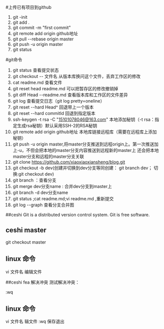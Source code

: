 #上传已有项目到github

1. git -init
2. git add .
3. git commit -m "first commit"
3. git remote add origin github地址
4.  git pull --rebase origin master
5. git push -u origin master
6. git status

#git命令
1.  git status 查看提交状态
2.  git checkout -- 文件名    从版本库换问这个文件，丢弃工作区的修改
3.  cat readme.md   查看文件
4.  git reset head readme.md    可以把暂存区的修改撤销掉
5.  git diff Head --readme.md   查看版本库和工作区的文件差异
6.  git log 查看提交日志（git log pretty=oneline）
7.  git reset --hard Head^  回退带上一个版本
8.  git reset --hard commitId   回退到指定版本
9.  ssh-keygen -t rsa -C "15101078046@163.com"  本地添加秘钥（-t rsa：指定生成rsa秘钥）默认采用SSH-2的RSA秘钥
10. git remote add origin github地址  本地库链接远程库（需要在远程库上添加秘钥）
11. git push -u origin master,将master分支推送到远程origin上。第一次推送加上-u，不但会把本地的master分支内容推送到远程新的master上
    还会把本地master分支和远程的master分支关联
12. git clone https://github.com/xiaoxiaoxiansheng/blog.git
13. git checkout -b dev(创建并切换到dev分支等同创建： git branch dev； 切换:git checkout dev)
14. git branch ：查看分支
15. git merge dev分支name :   合并dev分支到master上
16. git branch -d dev分支name
17. git status ;cat readme.md;vi readme.md ,重新提交
18. git log --graph 查看分支合并图 
 
##ceshi
Git is a distributed version control system.
Git is free software.

## ceshi master 
git checkout master

## linux 命令
vi 文件名  编辑文件


##ceshi fea 解决冲突
测试解决冲突：

:wq

## linux 命令
vi 文件名 辑文件
:wq 保存退出
